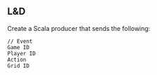 L&D
----

Create a Scala producer that sends the following:

    // Event
    Game ID
    Player ID
    Action
    Grid ID




